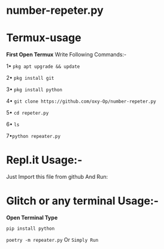 # number-repeter.py

# Termux-usage
**First Open Termux**
Write Following Commands:-

 1• `pkg apt upgrade && update`
 
 2• `pkg install git`
 
 3• `pkg install python`
 
 4• `git clone https://github.com/oxy-Op/number-repeter.py`
 
 5• `cd repeter.py`
 
 6• `ls`
 
 7•`python repeater.py`
 


# Repl.it Usage:-

Just Import this file from github And Run:

# Glitch or any terminal Usage:-
**Open Terminal Type**

`pip install python`

`poetry -m repeater.py`
Or
`Simply Run`

